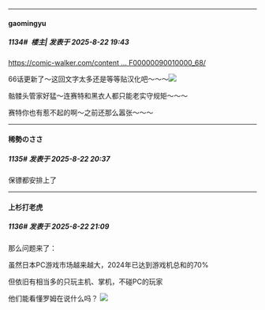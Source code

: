 ﻿
*****

####  gaomingyu  
##### 1134#         楼主| 发表于 2025-8-22 19:43

[https://comic-walker.com/content ... F00000090010000_68/](https://comic-walker.com/contents/detail/KDCW_MF00000090010000_68/)

66话更新了～这回文字太多还是等等贴汉化吧～～～<img src="https://static.stage1st.com/image/smiley/face2017/177.png" referrerpolicy="no-referrer">

骷髅头管家好猛～连赛特和黑衣人都只能老实守规矩～～～

赛特你也有惹不起的啊～之前还那么嚣张～～～


*****

####  稀勢のささ  
##### 1135#       发表于 2025-8-22 20:37

保镖都安排上了


*****

####  上杉打老虎  
##### 1136#       发表于 2025-8-22 21:09

那么问题来了：

虽然日本PC游戏市场越来越大，2024年已达到游戏机总和的70%

但依旧有相当多的只玩主机、掌机，不碰PC的玩家

他们能看懂罗姆在说什么吗？
<img src="https://p.sda1.dev/26/590317b1b33dc18cb07fd028115265c4/屏幕截图 2025-08-22 210340.png" referrerpolicy="no-referrer">

